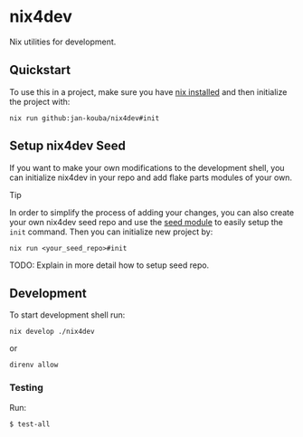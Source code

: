 # nix4dev

Nix utilities for development.

## Quickstart

To use this in a project, make sure you have [nix installed](https://nixos.org/download/) and then initialize the project with:

```
nix run github:jan-kouba/nix4dev#init
```

## Setup nix4dev Seed

If you want to make your own modifications to the development shell, you can initialize nix4dev in your repo and add flake parts modules of your own.

> [!TIP]
> In order to simplify the process of adding your changes, you can also create your own nix4dev seed repo and use the [seed module](./nix4dev-seed-modules/default.nix) to easily setup the `init` command. Then you can initialize new project by:
>
> ```
> nix run <your_seed_repo>#init
> ```

TODO: Explain in more detail how to setup seed repo.

## Development

To start development shell run:

```
nix develop ./nix4dev
```

or

```
direnv allow
```

### Testing

Run:

```
$ test-all
```
